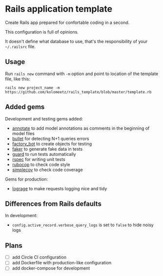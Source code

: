 # Rails application template

Create Rails app prepared for confortable coding in a second.

This configuration is full of opinions.

It doesn't define what database to use, that's the responsibility of your `~/.railsrc` file.

## Usage

Run `rails new` command with `-m` option and point to location of the template file, like this:

    rails new project_name -m https://github.com/kolomeetz/rails_template/blob/master/template.rb

## Added gems

Development and testing gems added:

- [annotate](https://github.com/ctran/annotate_models) to add model annotations as comments in the beginning of model files
- [bullet](https://github.com/flyerhzm/bullet) for detecting N+1 queries errors
- [factory_bot](https://github.com/thoughtbot/factory_bot) to create objects for testing
- [faker](https://github.com/stympy/faker) to generate fake data in tests
- [guard](https://github.com/guard/guard) to run tests automatically
- [rspec](http://rspec.info/) for writing unit tests
- [rubocop](https://github.com/rubocop-hq/rubocop) to check code style
- [simplecov](https://github.com/colszowka/simplecov) to check code coverage

Gems for production:
- [lograge](https://github.com/roidrage/lograge) to make requests logging nice and tidy

## Differences from Rails defaults

In development:
- `config.active_record.verbose_query_logs` is set to `false` to hide noisy logs 

## Plans

- [ ] add Circle CI configuration
- [ ] add Dockerfile with production-like configuration
- [ ] add docker-compose for development
